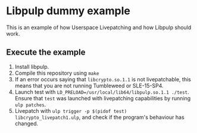 # Libpulp dummy example

This is an example of how Userspace Livepatching and how Libpulp should work.

## Execute the example
1. Install libpulp.
2. Compile this repository using `make`
3. If an error occurs saying that `libcrypto.so.1.1` is not livepatchable,
   this means that you are not running Tumbleweed or SLE-15-SP4.
4. Launch test with `LD_PRELOAD=/usr/local/lib64/libpulp.so.1.1 ./test`. Ensure
   that `test` was launched with livepatching capabilities by running `ulp patches`.
5. Livepatch with `ulp trigger -p $(pidof test) libcrypto_livepatch1.ulp`, and check
   if the program's behaviour has changed.
